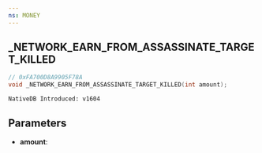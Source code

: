 ```yaml
---
ns: MONEY
---
```

## _NETWORK_EARN_FROM_ASSASSINATE_TARGET_KILLED

```c
// 0xFA700D8A9905F78A
void _NETWORK_EARN_FROM_ASSASSINATE_TARGET_KILLED(int amount);
```

```
NativeDB Introduced: v1604
```

## Parameters
* **amount**:
